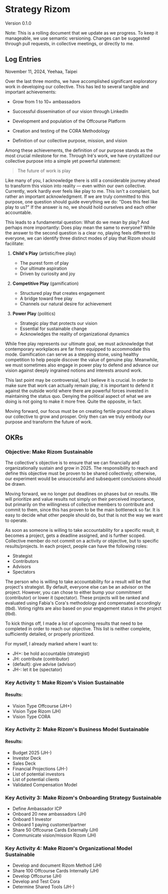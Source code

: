 # Strategy Rizom

Version 0.1.0

Note: This is a rolling document that we update as we progress. To keep it manageable, we use semantic versioning. Changes can be suggested through pull requests, in collective meetings, or directly to me.


## Log Entries

November 11, 2024, Yeehaa, Taipei

Over the last three months, we have accomplished significant exploratory work in developing our collective. This has led to several tangible and important achievements:

- Grow from 1 to 10+ ambassadors

- Successful dissemination of our vision through LinkedIn

- Development and population of the Offcourse Platform

- Creation and testing of the CORA Methodology

- Definition of our collective purpose, mission, and vision

Among these achievements, the definition of our purpose stands as the most crucial milestone for me. Through Iré's work, we have crystallized our collective purpose into a simple yet powerful statement:

> The future of work is play

Like many of you, I acknowledge there is still a considerable journey ahead to transform this vision into reality — even within our own collective. Currently, work hardly ever feels like play to me. This isn't a complaint, but rather an important acknowledgment. If we are truly committed to this purpose, one question should guide everything we do: "Does this feel like play to us?" If the answer is no, we should hold ourselves and each other accountable.

This leads to a fundamental question: What do we mean by play? And perhaps more importantly: Does play mean the same to everyone? While the answer to the second question is a clear no, playing feels different to everyone, we can identify three distinct modes of play that Rizom should facilitate:

1. **Child's Play** (artistic/free play)
   - The purest form of play
   - Our ultimate aspiration
   - Driven by curiosity and joy

2. **Competitive Play** (gamification)
   - Structured play that creates engagement
   - A bridge toward free play
   - Channels our natural desire for achievement

3. **Power Play** (politics)
   - Strategic play that protects our vision
   - Essential for sustainable change
   - Acknowledges the reality of organizational dynamics

While free play represents our ultimate goal, we must acknowledge that contemporary workplaces are far from equipped to accommodate this mode. Gamification can serve as a stepping stone, using healthy competition to help people discover the value of genuine play. Meanwhile, we must sometimes also engage in power play to defend and advance our vision against deeply ingrained notions and interests around work.

This last point may be controversial, but I believe it is crucial. In order to make sure that work can actually remain play, it is important to defend it against the outside world where there are powerful forces invested in maintaining the status quo. Denying the political aspect of what we are doing is not going to make it more free. Quite the opposite, in fact.

Moving forward, our focus must be on creating fertile ground that allows our collective to grow and prosper. Only then can we truly embody our purpose and transform the future of work.


## OKRs

### Objective: Make Rizom Sustainable

The collective's objective is to ensure that we can financially and organizationally sustain and grow in 2025. The responsibility to reach and define this objective must be proven to be shared collectively; otherwise, our experiment would be unsuccessful and subsequent conclusions should be drawn.

Moving forward, we no longer put deadlines on phases but on results.  We will prioritize and value results not simply on their perceived importance, but primarily on the willingness of collective members to contribute and commit to them, since this has proven to be the main bottleneck so far. It is easy to decide what other people should do, but that is not the way we want to operate.

As soon as someone is willing to take accountability for a specific result, it becomes a project, gets a deadline assigned, and is further scoped. Collective member do not commit on a activity or objective, but to specific results/projects. In each project, people can have the following roles:

+ Strategist 
+ Contributors
+ Advisors
+ Spectators

The person who is willing to take accountability for a result will be that project's strategist. By default, everyone else can be an advisor on the project. However, you can chose to either bump your commitment (contributor) or lower it (spectator). These projects will be ranked and evaluated using Fabia's Cora's methodology and compensated accordingly (tbd). Voting rights are also based on your engagement status in the project (tbd).

To kick things off, I made a list of upcoming results that need to be completed in order to reach our objective. This list is neither complete, sufficiently detailed, or properly prioritized. 

For myself, I already marked where I want to: 

+ JH+: be hold accountable (strategist)
+ JH: contribute (contributor)
+ (default): give advise (advisor)
+ JH-: let it be (spectator)


### Key Activity 1: Make Rizom's Vision Sustainable

#### Results:

+ Vision Type Offcourse (JH+)
+ Vision Type Rizom (JH)
+ Vision Type CORA 


### Key Activity 2: Make Rizom's Business Model Sustainable

#### Results:

+ Budget 2025 (JH-)
+ Investor Deck 
+ Sales Deck 
+ Financial Projections (JH-)
+ List of potential investors 
+ List of potential clients 
+ Validated Compensation Model 


### Key Activity 3: Make Rizom's Onboarding Strategy Sustainable

+ Define Ambassador ICP
+ Onboard 20 new ambassadors (JH)
+ Onboard 1 Investor 
+ Onboard 1 paying customer/partner
+ Share 50 Offcourse Cards Externally (JH)
+ Communicate vision/mission Rizom (JH)


### Key Activity 4: Make Rizom's Organizational Model Sustainable

+ Develop and document Rizom Method (JH)
+ Share 100 Offcourse Cards Internally (JH)
+ Develop Offcourse (JH)
+ Develop and Test Cora 
+ Determine Shared Tools (JH-)
